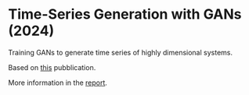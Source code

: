 # Time-Series Generation with GANs (2024)

Training GANs to generate time series of highly dimensional systems.

Based on [this](https://proceedings.neurips.cc/paper_files/paper/2019/file/c9efe5f26cd17ba6216bbe2a7d26d490-Paper.pdf) pubblication.

More information in the [report](./report.pdf).
